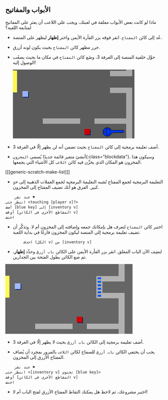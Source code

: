 ## الأبواب والمفاتيح

ماذا لو كانت بعض الأبواب مغلقة في لعبتك، ويجب على اللاعب أن يعثر على المفاتيح لمتابعة اللعبة؟

+ عُد إلى كائن `المفتاح`. انقر فوقه بزر الفأرة الأيمن واختر **إظهار** ليظهر على المنصة.

+ حرر مظهر كائن `المفتاح` بحيث يكون لونه أزرق.

+ حوِّل خلفية المنصة إلى الغرفة 3، وضَع كائن `المفتاح` في مكان ما بحيث يصعُب الوصول إليه!
    
    ![لقطة الشاشة](images/world-key.png)

+ أضف تعليمة برمجية إلى كائن `المفتاح` بحيث تضمن أنه لن يظهر إلّا في الغرفة 3.

+ أنشئ متغير قائمة جديدًا يُسمى `المخزون`{:class="blockdata"}. وسيكون هذا المخزون هو المكان الذي يخزِّن فيه كائن `اللاعب` كل الأشياء التي يجمعها.

[[[generic-scratch-make-list]]]

+ التعليمة البرمجية لجمع المفتاح تُشبه التعليمةَ البرمجية لجمع العملات الذهبية إلى حدٍ كبير. الفرق هو أنك تضيف المفتاح إلى المخزون.

```blocks
    عند نقر ⚑
انتظر حتى <touching [player v]?>
أضف [blue key] إلى [inventory v]
أوقف [المقاطع الأخرى في الكائن v]
اختف
```

+ اختبر كائن `المفتاح` لتعرف هل بإمكانك جمعه وإضافته إلى المخزون أم لا. وتذكَّر أن تضيف تعليمة برمجية إلى المنصة ليكون المخزون فارغًا في بداية اللعبة.

```blocks
    	احذف (الكل v) من [inventory v]
```

+ لنضِف الآن الباب المغلق. انقر بزر الفأرة الأيمن على الكائن `باب أزرق` وحدِّد **إظهار**، ثم ضع الكائن بطول الفتحة بين الجدارين.

![لقطة الشاشة](images/world-door.png)

+ أضف تعليمة برمجية إلى الكائن `باب أزرق` بحيث لا يظهر إلّا في الغرفة 3.

+ يجب أن يختفي الكائن `باب أزرق` للسماح لكائن `اللاعب` بالمرور بمجرد أن يُضاف المفتاح الأزرق إلى المخزون.

```blocks
    عند نقر ⚑
انتظر حتى <[inventory v] تحتوي [blue key]>
أوقف [المقاطع الأخرى في الكائن v]
اختف
```

+ اختبر مشروعك، ثم لاحظ هل يمكنك التقاط المفتاح الأزرق لفتح الباب أم لا!